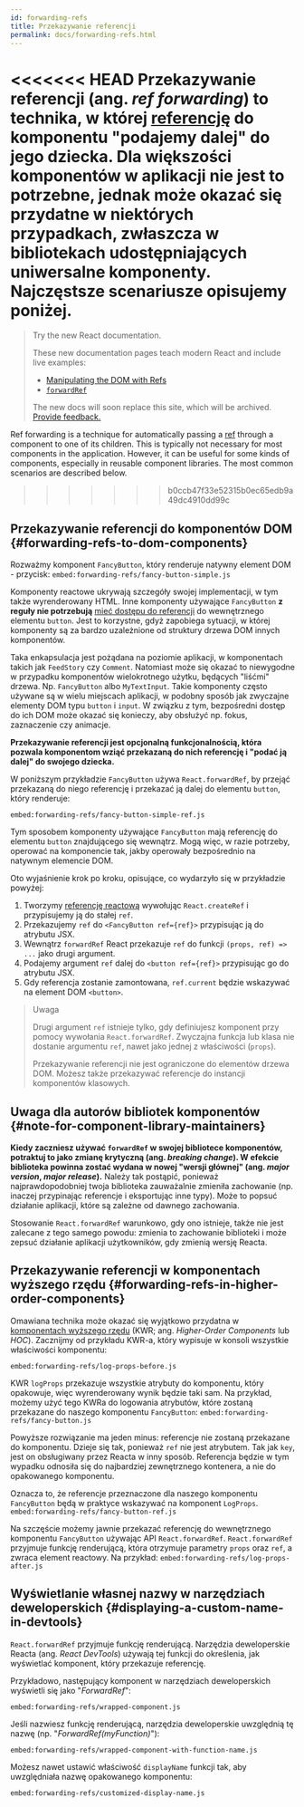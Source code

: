 ```yaml
---
id: forwarding-refs
title: Przekazywanie referencji
permalink: docs/forwarding-refs.html
---
```


<<<<<<< HEAD
Przekazywanie referencji (ang. *ref forwarding*) to technika, w której [referencję](/docs/refs-and-the-dom.html)
do komponentu "podajemy dalej" do jego dziecka. Dla większości komponentów w aplikacji nie jest to potrzebne,
jednak może okazać się przydatne w niektórych przypadkach, zwłaszcza w bibliotekach udostępniających uniwersalne komponenty. 
Najczęstsze scenariusze opisujemy poniżej.
=======
> Try the new React documentation.
> 
> These new documentation pages teach modern React and include live examples:
>
> - [Manipulating the DOM with Refs](https://beta.reactjs.org/learn/manipulating-the-dom-with-refs)
> - [`forwardRef`](https://beta.reactjs.org/reference/react/forwardRef)
>
> The new docs will soon replace this site, which will be archived. [Provide feedback.](https://github.com/reactjs/reactjs.org/issues/3308)

Ref forwarding is a technique for automatically passing a [ref](/docs/refs-and-the-dom.html) through a component to one of its children. This is typically not necessary for most components in the application. However, it can be useful for some kinds of components, especially in reusable component libraries. The most common scenarios are described below.
>>>>>>> b0ccb47f33e52315b0ec65edb9a49dc4910dd99c

## Przekazywanie referencji do komponentów DOM {#forwarding-refs-to-dom-components}

Rozważmy komponent `FancyButton`, który renderuje natywny element DOM - przycisk:
`embed:forwarding-refs/fancy-button-simple.js`

Komponenty reactowe ukrywają szczegóły swojej implementacji, w tym także wyrenderowany HTML.
Inne komponenty używające `FancyButton` **z reguły nie potrzebują** [mieć dostępu do referencji](/docs/refs-and-the-dom.html) do wewnętrznego elementu `button`.
Jest to korzystne, gdyż zapobiega sytuacji, w której komponenty są za bardzo uzależnione od struktury drzewa DOM innych komponentów. 

Taka enkapsulacja jest pożądana na poziomie aplikacji, w komponentach takich jak `FeedStory` czy `Comment`. Natomiast może się okazać to niewygodne w przypadku komponentów wielokrotnego użytku, będących "liśćmi" drzewa. Np. `FancyButton` albo `MyTextInput`. Takie komponenty często używane są w wielu miejscach aplikacji, w podobny sposób jak zwyczajne elementy DOM typu `button` i `input`. W związku z tym, bezpośredni dostęp do ich DOM może okazać się konieczy, aby obsłużyć np. fokus, zaznaczenie czy animacje. 

**Przekazywanie referencji jest opcjonalną funkcjonalnością, która pozwala komponentom wziąć przekazaną do nich referencję i "podać ją dalej" do swojego dziecka.**

W poniższym przykładzie `FancyButton` używa `React.forwardRef`, by przejąć przekazaną do niego referencję i przekazać ją dalej do elementu `button`, który renderuje:

`embed:forwarding-refs/fancy-button-simple-ref.js`

Tym sposobem komponenty używające `FancyButton` mają referencję do elementu `button` znajdującego się wewnątrz. Mogą więc, w razie potrzeby, operować na komponencie tak, jakby operowały bezpośrednio na natywnym elemencie DOM.

Oto wyjaśnienie krok po kroku, opisujące, co wydarzyło się w przykładzie powyżej:

1. Tworzymy [referencję reactową](/docs/refs-and-the-dom.html) wywołując `React.createRef` i przypisujemy ją do stałej `ref`.
1. Przekazujemy `ref` do `<FancyButton ref={ref}>` przypisując ją do atrybutu JSX.
1. Wewnątrz `forwardRef` React przekazuje `ref` do funkcji `(props, ref) => ...` jako drugi argument.
1. Podajemy argument `ref` dalej do `<button ref={ref}>` przypisując go do atrybutu JSX.
1. Gdy referencja zostanie zamontowana, `ref.current` będzie wskazywać na element DOM `<button>`.

>Uwaga
>
>Drugi argument `ref` istnieje tylko, gdy definiujesz komponent przy pomocy wywołania `React.forwardRef`. Zwyczajna funkcja lub klasa nie dostanie argumentu `ref`, nawet jako jednej z właściwości (`props`).
>
>Przekazywanie referencji nie jest ograniczone do elementów drzewa DOM. Możesz także przekazywać referencje do instancji komponentów klasowych.

## Uwaga dla autorów bibliotek komponentów {#note-for-component-library-maintainers}

**Kiedy zaczniesz używać `forwardRef` w swojej bibliotece komponentów, potraktuj to jako zmianę krytyczną (ang. *breaking change*). W efekcie biblioteka powinna zostać wydana w nowej "wersji głównej" (ang. *major version*, *major release*).** Należy tak postąpić, ponieważ najprawdopodobniej twoja biblioteka zauważalnie zmieniła zachowanie (np. inaczej przypinając referencje i eksportując inne typy). Może to popsuć działanie aplikacji, które są zależne od dawnego zachowania.

Stosowanie `React.forwardRef` warunkowo, gdy ono istnieje, także nie jest zalecane z tego samego powodu: zmienia to zachowanie biblioteki i może zepsuć działanie aplikacji użytkowników, gdy zmienią wersję Reacta.  

## Przekazywanie referencji w komponentach wyższego rzędu {#forwarding-refs-in-higher-order-components}

Omawiana technika może okazać się wyjątkowo przydatna w [komponentach wyższego rzędu](/docs/higher-order-components.html) (KWR; ang. *Higher-Order Components* lub *HOC*). Zacznijmy od przykładu KWR-a, który wypisuje w konsoli wszystkie właściwości komponentu:

`embed:forwarding-refs/log-props-before.js`

KWR `logProps` przekazuje wszystkie atrybuty do komponentu, który opakowuje, więc wyrenderowany wynik będzie taki sam. Na przykład, możemy użyć tego KWRa do logowania atrybutów, które zostaną przekazane do naszego komponentu `FancyButton`:
`embed:forwarding-refs/fancy-button.js`

Powyższe rozwiązanie ma jeden minus: referencje nie zostaną przekazane do komponentu. Dzieje się tak, ponieważ `ref` nie jest atrybutem. Tak jak `key`, jest on obsługiwany przez Reacta w inny sposób. Referencja będzie w tym wypadku odnosiła się do najbardziej zewnętrznego kontenera, a nie do opakowanego komponentu. 

Oznacza to, że referencje przeznaczone dla naszego komponentu `FancyButton` będą w praktyce wskazywać na komponent `LogProps`.  
`embed:forwarding-refs/fancy-button-ref.js`

Na szczęście możemy jawnie przekazać referencję do wewnętrznego komponentu `FancyButton` używając API `React.forwardRef`. `React.forwardRef` przyjmuje funkcję renderującą, która otrzymuje parametry `props` oraz `ref`, a zwraca element reactowy. Na przykład:
`embed:forwarding-refs/log-props-after.js`

## Wyświetlanie własnej nazwy w narzędziach deweloperskich {#displaying-a-custom-name-in-devtools}

`React.forwardRef` przyjmuje funkcję renderującą. Narzędzia deweloperskie Reacta (ang. *React DevTools*) używają tej funkcji do określenia, jak wyświetlać komponent, który przekazuje referencję.

Przykładowo, następujący komponent w narzędziach deweloperskich wyświetli się jako "*ForwardRef*":

`embed:forwarding-refs/wrapped-component.js`

Jeśli nazwiesz funkcję renderującą, narzędzia deweloperskie uwzględnią tę nazwę (np. "*ForwardRef(myFunction)*"):

`embed:forwarding-refs/wrapped-component-with-function-name.js`

Możesz nawet ustawić właściwość `displayName` funkcji tak, aby uwzględniała nazwę opakowanego komponentu:

`embed:forwarding-refs/customized-display-name.js`
